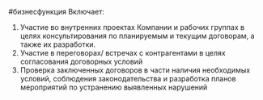 #бизнесфункция 
Включает:  
1. Участие во внутренних проектах Компании и рабочих группах в целях консультирования по планируемым и текущим договорам, а также их разработки.  
2. Участие в переговорах/ встречах с контрагентами в целях согласования договорных условий  
3. Проверка заключенных договоров в части наличия необходимых условий, соблюдения законодательства и разработка планов мероприятий по устранению выявленных нарушений